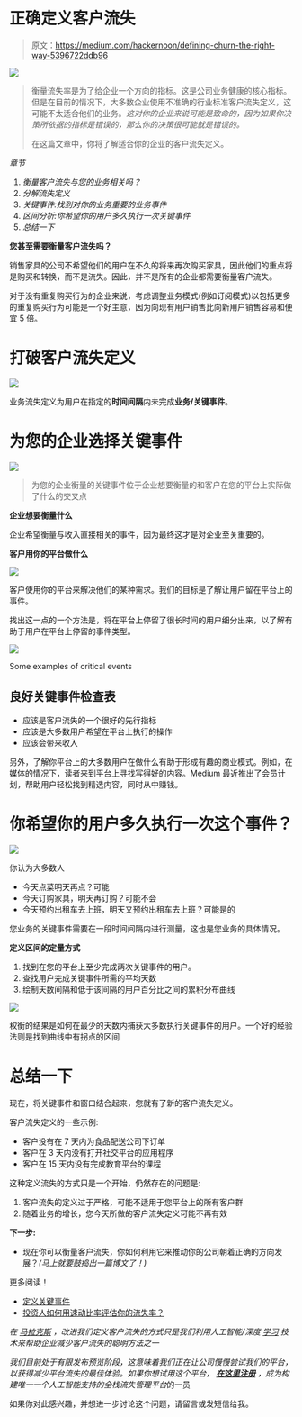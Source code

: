 # 正确定义客户流失

> 原文：<https://medium.com/hackernoon/defining-churn-the-right-way-5396722ddb96>

![](img/5463b7f704e6180f7d744a4f66f8b03d.png)

> 衡量流失率是为了给企业一个方向的指标。这是公司业务健康的核心指标。但是在目前的情况下，大多数企业使用不准确的行业标准客户流失定义，这可能不太适合他们的业务。*这对你的企业来说可能是致命的，因为如果你决策所依据的指标是错误的，那么你的决策很可能就是错误的。*
> 
> 在这篇文章中，你将了解适合你的企业的客户流失定义。

*章节*

1.  *衡量客户流失与您的业务相关吗？*
2.  *分解流失定义*
3.  *关键事件:找到对你的业务重要的业务事件*
4.  *区间分析:你希望你的用户多久执行一次关键事件*
5.  *总结一下*

**您甚至需要衡量客户流失吗？**

销售家具的公司不希望他们的用户在不久的将来再次购买家具，因此他们的重点将是购买和转换，而不是流失。因此，并不是所有的企业都需要衡量客户流失。

对于没有重复购买行为的企业来说，考虑调整业务模式(例如订阅模式)以包括更多的重复购买行为可能是一个好主意，因为向现有用户销售比向新用户销售容易和便宜 5 倍。

# 打破客户流失定义

![](img/c6bc4e4ff97343519ad4a468912b1814.png)

业务流失定义为用户在指定的**时间间隔**内未完成**业务/关键事件**。

# 为您的企业选择关键事件

![](img/11c6a62a7d2706591934c2ad18d2780c.png)

> 为您的企业衡量的关键事件位于企业想要衡量的和客户在您的平台上实际做了什么的交叉点

**企业想要衡量什么**

企业希望衡量与收入直接相关的事件，因为最终这才是对企业至关重要的。

**客户用你的平台做什么**

![](img/d05cb3a7b0fde7a79e95a0e605588a83.png)

客户使用你的平台来解决他们的某种需求。我们的目标是了解让用户留在平台上的事件。

找出这一点的一个方法是，将在平台上停留了很长时间的用户细分出来，以了解有助于用户在平台上停留的事件类型。

![](img/9376ace5a2412448e892989b0f134c62.png)

Some examples of critical events

## **良好关键事件检查表**

*   应该是客户流失的一个很好的先行指标
*   应该是大多数用户希望在平台上执行的操作
*   应该会带来收入

另外，了解你平台上的大多数用户在做什么有助于形成有趣的商业模式。例如，在媒体的情况下，读者来到平台上寻找写得好的内容。Medium 最近推出了会员计划，帮助用户轻松找到精选内容，同时从中赚钱。

# 你希望你的用户多久执行一次这个事件？

![](img/15c518a7e07b8662d5b6b701194747d7.png)

你认为大多数人

*   今天点菜明天再点？可能
*   今天订购家具，明天再订购？可能不会
*   今天预约出租车去上班，明天又预约出租车去上班？可能是的

您业务的关键事件需要在一段时间间隔内进行测量，这也是您业务的具体情况。

**定义区间的定量方式**

1.  找到在您的平台上至少完成两次关键事件的用户。
2.  查找用户完成关键事件所需的平均天数
3.  绘制天数间隔和低于该间隔的用户百分比之间的累积分布曲线

![](img/87424025bd0f70ce4969de47239571d0.png)

权衡的结果是如何在最少的天数内捕获大多数执行关键事件的用户。一个好的经验法则是找到曲线中有拐点的区间

# 总结一下

现在，将关键事件和窗口结合起来，您就有了新的客户流失定义。

客户流失定义的一些示例:

*   客户没有在 7 天内为食品配送公司下订单
*   客户在 3 天内没有打开社交平台的应用程序
*   客户在 15 天内没有完成教育平台的课程

这种定义流失的方式只是一个开始，仍然存在的问题是:

1.  客户流失的定义过于严格，可能不适用于您平台上的所有客户群
2.  随着业务的增长，您今天所做的客户流失定义可能不再有效

**下一步:**

*   现在你可以衡量客户流失，你如何利用它来推动你的公司朝着正确的方向发展？*(马上就要鼓捣出一篇博文了！)*

更多阅读！

*   [定义关键事件](https://amplitude.com/blog/2016/09/15/user-retention-app-critical-event)
*   [投资人如何用速动比率评估你的流失率？](/swlh/diligence-at-social-capital-part-1-accounting-for-user-growth-4a8a449fddfc)

*在* [*马拉克斯*](https://marax.ai/?utm_campaign=Define_Churn&utm_medium=Blog&utm_source=medium&utm_content=Name_of_company) *，改进我们定义客户流失的方式只是我们利用人工智能/深度* [*学习*](https://hackernoon.com/tagged/learning) *技术来帮助企业减少客户流失的聪明方法之一*

*我们目前处于有限发布预览阶段，这意味着我们正在让公司慢慢尝试我们的平台，以获得减少平台流失的最佳体验。如果你想试用这个平台，* [***在这里注册***](http://utm.io/ub5HN) *，成为构建唯一一个人工智能支持的全栈流失管理平台*的一员

如果你对此感兴趣，并想进一步讨论这个问题，请留言或发短信给我。